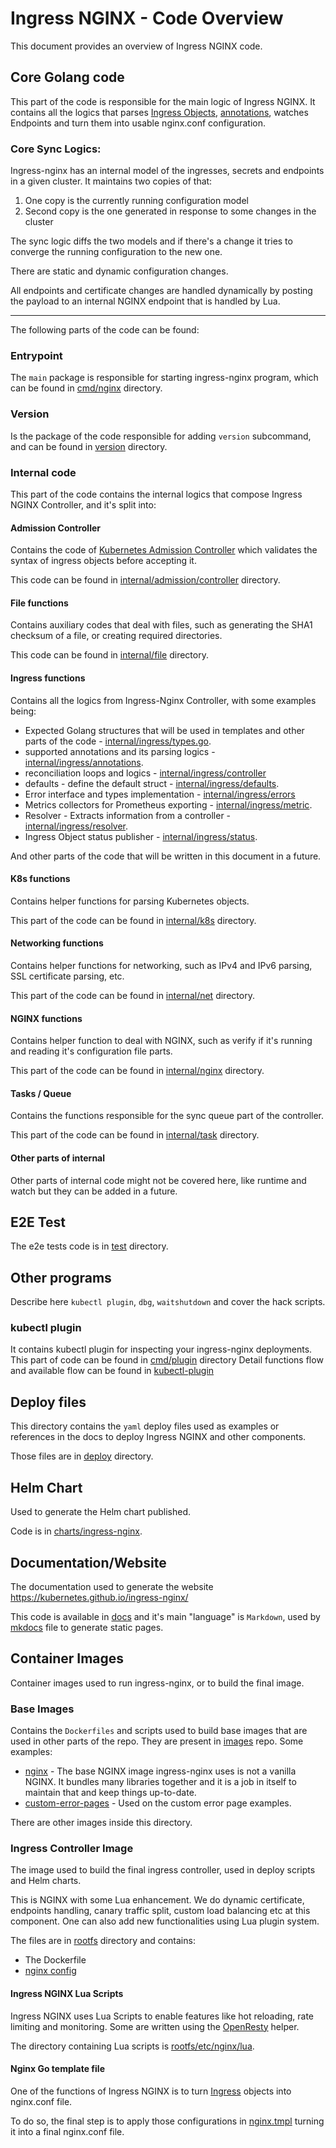 # Ingress NGINX - Code Overview

This document provides an overview of Ingress NGINX code.


## Core Golang code

This part of the code is responsible for the main logic of Ingress NGINX. It contains all the logics that parses [Ingress Objects](https://kubernetes.io/docs/concepts/services-networking/ingress/), 
[annotations](https://kubernetes.io/docs/reference/glossary/?fundamental=true#term-annotation), watches Endpoints and turn them into usable nginx.conf configuration.


### Core Sync Logics:

Ingress-nginx has an internal model of the ingresses, secrets and endpoints in a given cluster. It maintains two copies of that:

1. One copy is the currently running configuration model
2. Second copy is the one generated in response to some changes in the cluster

The sync logic diffs the two models and if there's a change it tries to converge the running configuration to the new one. 

There are static and dynamic configuration changes. 

All endpoints and certificate changes are handled dynamically by posting the payload to an internal NGINX endpoint that is handled by Lua.

---

The following parts of the code can be found:

### Entrypoint

The `main` package is responsible for starting ingress-nginx program, which can be found in [cmd/nginx](https://github.com/kubernetes/ingress-nginx/tree/main/cmd/nginx) directory.

### Version

Is the package of the code responsible for adding `version` subcommand, and can be found in [version](https://github.com/kubernetes/ingress-nginx/tree/main/version) directory.

### Internal code

This part of the code contains the internal logics that compose Ingress NGINX Controller, and it's split into:

#### Admission Controller

Contains the code of [Kubernetes Admission Controller](https://kubernetes.io/docs/reference/access-authn-authz/admission-controllers/) which validates the syntax of ingress objects before accepting it.

This code can be found in [internal/admission/controller](https://github.com/kubernetes/ingress-nginx/tree/main/internal/admission/controller) directory.


#### File functions

Contains auxiliary codes that deal with files, such as generating the SHA1 checksum of a file, or creating required directories.

This code can be found in [internal/file](https://github.com/kubernetes/ingress-nginx/blob/main/internal/file) directory.

#### Ingress functions

Contains all the logics from Ingress-Nginx Controller, with some examples being:

* Expected Golang structures that will be used in templates and other parts of the code - [internal/ingress/types.go](https://github.com/kubernetes/ingress-nginx/blob/main/internal/ingress/types.go).
* supported annotations and its parsing logics - [internal/ingress/annotations](https://github.com/kubernetes/ingress-nginx/tree/main/internal/ingress/annotations).
* reconciliation loops and logics - [internal/ingress/controller](https://github.com/kubernetes/ingress-nginx/tree/main/internal/ingress/controller)
* defaults - define the default struct - [internal/ingress/defaults](https://github.com/kubernetes/ingress-nginx/tree/main/internal/ingress/defaults).
* Error interface and types implementation - [internal/ingress/errors](https://github.com/kubernetes/ingress-nginx/tree/main/internal/ingress/errors)
* Metrics collectors for Prometheus exporting - [internal/ingress/metric](https://github.com/kubernetes/ingress-nginx/tree/main/internal/ingress/metric).
* Resolver - Extracts information from a controller - [internal/ingress/resolver](https://github.com/kubernetes/ingress-nginx/tree/main/internal/ingress/resolver).
* Ingress Object status publisher - [internal/ingress/status](https://github.com/kubernetes/ingress-nginx/tree/main/internal/ingress/status).

And other parts of the code that will be written in this document in a future.

#### K8s functions

Contains helper functions for parsing Kubernetes objects.

This part of the code can be found in [internal/k8s](https://github.com/kubernetes/ingress-nginx/tree/main/internal/k8s) directory.

#### Networking functions

Contains helper functions for networking, such as IPv4 and IPv6 parsing, SSL certificate parsing, etc.

This part of the code can be found in [internal/net](https://github.com/kubernetes/ingress-nginx/tree/main/internal/net) directory.

#### NGINX functions

Contains helper function to deal with NGINX, such as verify if it's running and reading it's configuration file parts.

This part of the code can be found in [internal/nginx](https://github.com/kubernetes/ingress-nginx/tree/main/internal/nginx) directory.

#### Tasks / Queue

Contains the functions responsible for the sync queue part of the controller.

This part of the code can be found in [internal/task](https://github.com/kubernetes/ingress-nginx/tree/main/internal/task) directory.

#### Other parts of internal

Other parts of internal code might not be covered here, like runtime and watch but they can be added in a future.

## E2E Test

The e2e tests code is in [test](https://github.com/kubernetes/ingress-nginx/tree/main/test) directory.

## Other programs

Describe here `kubectl plugin`, `dbg`, `waitshutdown` and cover the hack scripts.

### kubectl plugin

It contains kubectl plugin for inspecting your ingress-nginx deployments.
This part of code can be found in [cmd/plugin](https://github.com/kubernetes/ingress-nginx/tree/main/cmd/plugin) directory
Detail functions flow and available flow can be found in [kubectl-plugin](https://github.com/kubernetes/ingress-nginx/blob/main/docs/kubectl-plugin.md)

## Deploy files

This directory contains the `yaml` deploy files used as examples or references in the docs to deploy Ingress NGINX and other components.

Those files are in [deploy](https://github.com/kubernetes/ingress-nginx/tree/main/deploy) directory.

## Helm Chart

Used to generate the Helm chart published.

Code is in [charts/ingress-nginx](https://github.com/kubernetes/ingress-nginx/tree/main/charts/ingress-nginx).

## Documentation/Website

The documentation used to generate the website https://kubernetes.github.io/ingress-nginx/

This code is available in [docs](https://github.com/kubernetes/ingress-nginx/tree/main/docs) and it's main "language" is `Markdown`, used by [mkdocs](https://github.com/kubernetes/ingress-nginx/blob/main/mkdocs.yml) file to generate static pages.

## Container Images

Container images used to run ingress-nginx, or to build the final image.

### Base Images

Contains the `Dockerfiles` and scripts used to build base images that are used in other parts of the repo. They are present in [images](https://github.com/kubernetes/ingress-nginx/tree/main/images) repo. Some examples:
* [nginx](https://github.com/kubernetes/ingress-nginx/tree/main/images/nginx) - The base NGINX image ingress-nginx uses is not a vanilla NGINX. It bundles many libraries together and it is a job in itself to maintain that and keep things up-to-date.
* [custom-error-pages](https://github.com/kubernetes/ingress-nginx/tree/main/images/custom-error-pages) - Used on the custom error page examples.

There are other images inside this directory.

### Ingress Controller Image

The image used to build the final ingress controller, used in deploy scripts and Helm charts. 

This is NGINX with some Lua enhancement. We do dynamic certificate, endpoints handling, canary traffic split, custom load balancing etc at this component. One can also add new functionalities using Lua plugin system.

The files are in [rootfs](https://github.com/kubernetes/ingress-nginx/tree/main/rootfs) directory and contains:

* The Dockerfile
* [nginx config](https://github.com/kubernetes/ingress-nginx/tree/main/rootfs/etc/nginx)

#### Ingress NGINX Lua Scripts

Ingress NGINX uses Lua Scripts to enable features like hot reloading, rate limiting and monitoring. Some are written using the [OpenResty](https://openresty.org/en/) helper.

The directory containing Lua scripts is [rootfs/etc/nginx/lua](https://github.com/kubernetes/ingress-nginx/tree/main/rootfs/etc/nginx/lua).

#### Nginx Go template file

One of the functions of Ingress NGINX is to turn [Ingress](https://kubernetes.io/docs/concepts/services-networking/ingress/) objects into nginx.conf file. 

To do so, the final step is to apply those configurations in [nginx.tmpl](https://github.com/kubernetes/ingress-nginx/tree/main/rootfs/etc/nginx/template) turning it into a final nginx.conf file.

